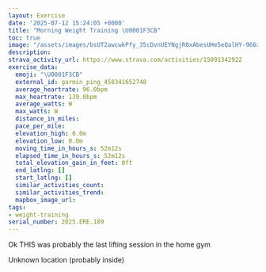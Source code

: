 ```yaml
---
layout: Exercise
date: '2025-07-12 15:24:05 +0000'
title: "Morning Weight Training \U0001F3CB️"
toc: true
image: "/assets/images/bsUT2awcwkPfy_35cDvnUEYNgjR0xAbesUHe5eQalHY-966x2048.jpg.jpeg"
description:
strava_activity_url: https://www.strava.com/activities/15091342922
exercise_data:
  emoji: "\U0001F3CB️"
  external_id: garmin_ping_458341652748
  average_heartrate: 96.0bpm
  max_heartrate: 139.0bpm
  average_watts: W
  max_watts: W
  distance_in_miles:
  pace_per_mile:
  elevation_high: 0.0m
  elevation_low: 0.0m
  moving_time_in_hours_s: 52m12s
  elapsed_time_in_hours_s: 52m12s
  total_elevation_gain_in_feet: 0ft
  end_latlng: []
  start_latlng: []
  similar_activities_count:
  similar_activities_trend:
  mapbox_image_url:
tags:
- weight-training
serial_number: 2025.ERE.189
---
```

Ok THIS was probably the last lifting session in the home gym

Unknown location (probably inside)
